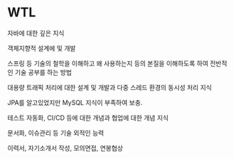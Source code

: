 # WTL

 자바에 대한 깊은 지식

 객체지향적 설계에 및 개발

 스프링 등 기술의 철학을 이해하고 왜 사용하는지 등의 본질을 이해하도록 하여 전반적인 기술 공부를 하는 방법

 대용량 트래픽 처리에 대한 설계 및 개발과 다중 스레드 환경의 동시성 처리 지식

 JPA를 알고있었지만 MySQL 지식이 부족하여 보충.

 테스트 자동화, CI/CD 등에 대한 개념과 협업에 대한 개념 지식

 문서화, 이슈관리 등 기술 외적인 능력

 이력서, 자기소개서 작성, 모의면접, 연봉협상